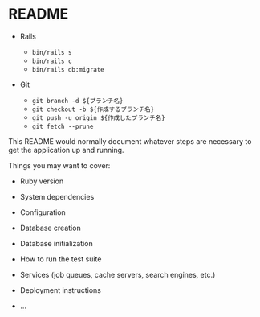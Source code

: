 # README

- Rails
    - `bin/rails s`
    - `bin/rails c`
    - `bin/rails db:migrate`

- Git
    - `git branch -d ${ブランチ名}`
    - `git checkout -b ${作成するブランチ名}`
    - `git push -u origin ${作成したブランチ名}`
    - `git fetch --prune`

This README would normally document whatever steps are necessary to get the
application up and running.

Things you may want to cover:

* Ruby version

* System dependencies

* Configuration

* Database creation

* Database initialization

* How to run the test suite

* Services (job queues, cache servers, search engines, etc.)

* Deployment instructions

* ...
